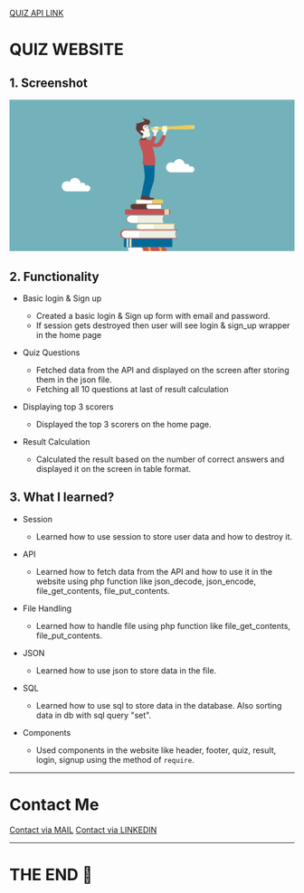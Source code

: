 [QUIZ API LINK](https://opentdb.com/api.php?amount=30&category=18&difficulty=medium&type=multiple)

# QUIZ WEBSITE

## 1. Screenshot

<img src="./public/img/intro.gif" alt="quiz_website_screenshot">

## 2. Functionality

- Basic login & Sign up

  - Created a basic login & Sign up form with email and password.
  - If session gets destroyed then user will see login & sign_up wrapper in the home page

- Quiz Questions

  - Fetched data from the API and displayed on the screen after storing them in the json file.
  - Fetching all 10 questions at last of result calculation

- Displaying top 3 scorers

  - Displayed the top 3 scorers on the home page.

- Result Calculation
  - Calculated the result based on the number of correct answers and displayed it on the screen in table format.

## 3. What I learned?

- Session

  - Learned how to use session to store user data and how to destroy it.

- API

  - Learned how to fetch data from the API and how to use it in the website using php function like json_decode, json_encode, file_get_contents, file_put_contents.

- File Handling

  - Learned how to handle file using php function like file_get_contents, file_put_contents.

- JSON

  - Learned how to use json to store data in the file.

- SQL

  - Learned how to use sql to store data in the database. Also sorting data in db with sql query "set".

- Components
  - Used components in the website like header, footer, quiz, result, login, signup using the method of `require`.

---
# Contact Me

[Contact via MAIL](mailto:code.deepak9899@gmail.com)
[Contact via LINKEDIN](https://www.linkedin.com/in/deepak-sharma-709823331?utm_source=share&utm_campaign=share_via&utm_content=profile&utm_medium=android_app)

---

# THE END 🍵
